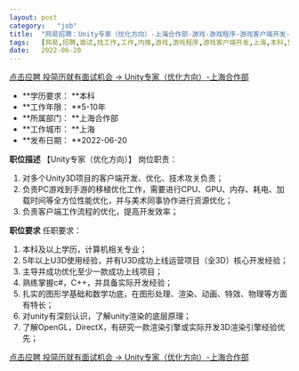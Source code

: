 ```yaml
---
layout:	post
category:	"job"
title:	"网易招聘：Unity专家（优化方向）-上海合作部-游戏-游戏程序-游戏客户端开发-上海本科5-10年"
tags:	[网易,招聘,面试,找工作,工作,内推,游戏,游戏程序,游戏客户端开发,上海,本科,5-10年]
date:	2022-06-20
---
```


[点击应聘 投简历就有面试机会 -> Unity专家（优化方向）-上海合作部](http://mobile.bole.netease.com/bole/boleDetail?id=22759&employeeId=346f03c3cda5f04c&key=all)



- **学历要求： **本科
- **工作年限： **5-10年
- **所属部门： **上海合作部
- **工作城市： **上海
- **发布日期： **2022-06-20



**职位描述**
【Unity专家（优化方向）】
岗位职责：
1. 对多个Unity3D项目的客户端开发、优化、技术攻关负责；
2. 负责PC游戏到手游的移植优化工作，需要进行CPU、GPU、内存、耗电、加载时间等全方位性能优化，并与美术同事协作进行资源优化；
3. 负责客户端工作流程的优化，提高开发效率；



**职位要求**
任职要求：
1. 本科及以上学历，计算机相关专业；
2. 5年以上U3D使用经验，并有U3D成功上线运营项目（全3D）核心开发经验；
3. 主导并成功优化至少一款成功上线项目；
4. 熟练掌握c#，C++，并具备实际开发经验；
5. 扎实的图形学基础和数学功底，在图形处理、渲染、动画、特效、物理等方面有特长；
6. 对unity有深刻认识，了解unity渲染的底层原理；
7. 了解OpenGL，DirectX，有研究一款渲染引擎或实际开发3D渲染引擎经验优先；



[点击应聘 投简历就有面试机会 -> Unity专家（优化方向）-上海合作部](http://mobile.bole.netease.com/bole/boleDetail?id=22759&employeeId=346f03c3cda5f04c&key=all)